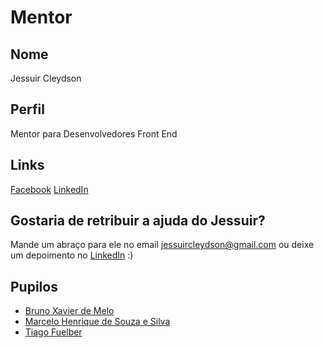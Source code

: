 # Mentor

## Nome

Jessuir Cleydson

## Perfil

Mentor para Desenvolvedores Front End

## Links

[Facebook](https://www.facebook.com/jessuir.cleydson)
[LinkedIn](https://br.linkedin.com/in/jessuir-cleydson-8223b640)

## Gostaria de retribuir a ajuda do Jessuir?

Mande um abraço para ele no email jessuircleydson@gmail.com ou deixe um depoimento no [LinkedIn](https://br.linkedin.com/in/jessuir-cleydson-8223b640) :)

## Pupilos


* [Bruno Xavier de Melo](https://github.com/training-center/mentoria/blob/master/pupilos/perfis/BrunoMelo.md)
* [Marcelo Henrique de Souza e Silva](https://github.com/training-center/mentoria/blob/master/pupilos/perfis/MarceloHenrique.md)
* [Tiago Fuelber](https://github.com/training-center/mentoria/blob/master/pupilos/perfis/TiagoFuelber.md)
